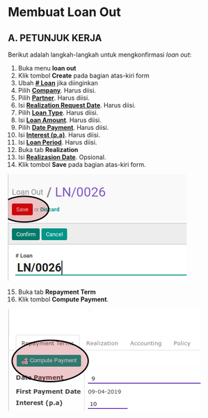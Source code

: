 # Membuat Loan Out

## A. PETUNJUK KERJA

Berikut adalah langkah-langkah untuk mengkonfirmasi *loan out*:

1. Buka menu **loan out**
2. Klik tombol **Create** pada bagian atas-kiri form
3. Ubah **[# Loan](./loan-out.md#field-name)** jika diinginkan
4. Pilih **[Company](./loan-out.md#field-company)**. Harus diisi.
5. Pilih **[Partner](./loan-out.md#field-partner)**. Harus diisi.
6. Isi **[Realization Request Date](./loan-out.md#field-realization-request-date)**. Harus diisi.
7. Pilih **[Loan Type](./loan-out.md#field-type)**. Harus diisi.
8. Isi **[Loan Amount](./loan-out.md#field-loan-amount)**. Harus diisi.
9. Pilih **[Date Payment](./loan-out.md#field-date-payment)**. Harus diisi.
10. Isi **[Interest (p.a)](./loan-out.md#field-interest)**. Harus diisi.
11. Isi **[Loan Period](./loan-out.md#field-loan-period)**. Harus diisi.
12. Buka tab **Realization**
13. Isi **[Realizasion Date](./loan-out.md#field-realization-date)**. Opsional.
14. Klik tombol **Save** pada bagian atas-kiri form.

![](../img/tombol-save.png)

15. Buka tab **Repayment Term**
16. Klik tombol **Compute Payment**.

![](../img/tombol-compute-payment.png)
